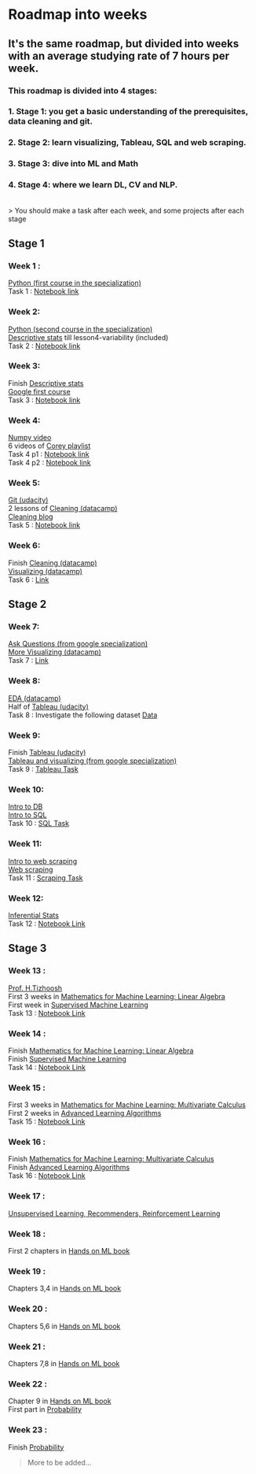# Roadmap into weeks

## It's the same roadmap, but divided into weeks with an average studying rate of 7 hours per week.

### This roadmap is divided into 4 stages:
### 1. Stage 1: you get a basic understanding of the prerequisites, data cleaning and git.
### 2. Stage 2: learn visualizing, Tableau, SQL and web scraping.
### 3. Stage 3: dive into ML and Math
### 4. Stage 4: where we learn DL, CV and NLP.


<br>
> You should make a task after each week, and some projects after each stage

## Stage 1
### Week 1 :
[Python (first course in the specialization)](https://www.coursera.org/learn/python?specialization=python) <br> 
Task 1 : [Notebook link](https://colab.research.google.com/drive/1N_sxUfzFwAEQmqVuOxMfaRGxFuw9DnPm?usp=sharing) <br> 

### Week 2:
[Python (second course in the specialization)]( https://www.coursera.org/learn/python-data?specialization=python) <br> 
[Descriptive stats](https://www.udacity.com/course/intro-to-descriptive-statistics--ud827) till lesson4-variability (included) <br>
Task 2 : [Notebook link](https://colab.research.google.com/drive/1JCuKVSZPRKMOG4xzD36Oo0oSHq9628w8?fbclid=IwAR2QiEDl6vzgsERONTARCt2GWgDb-apTwZOjrcJRTOIVMrmT4dfiMj-KyXo) <br> 

### Week 3:
Finish [Descriptive stats](https://www.udacity.com/course/intro-to-descriptive-statistics--ud827) <br>
[Google first course](https://www.coursera.org/learn/foundations-data?specialization=google-data-analytics) <br>
Task 3 : [Notebook link](https://colab.research.google.com/drive/1tA5Ryyoj1TKyNO2_NoH2M_MB9oNAuTob?usp=sharing) <br> 

### Week 4:
[Numpy video](https://www.youtube.com/watch?v=QUT1VHiLmmI) <br>
6 videos of [Corey playlist](https://www.youtube.com/playlist?list=PL-osiE80TeTsWmV9i9c58mdDCSskIFdDS ) <br>
Task 4 p1 : [Notebook link](https://colab.research.google.com/drive/1bAS39rOstc4bf3vdaTvD8PEjlHyIB8wp?usp=sharing#scrollTo=MwzekJmUstWR) <br> 
Task 4 p2 : [Notebook link](https://colab.research.google.com/drive/1jGpdatYPiQv5VLPtQutRPtGsi6Bpm3U4?usp=sharing) <br> 


### Week 5:
[Git (udacity)](https://bit.ly/3I1h8yc) <br>
2 lessons of [Cleaning (datacamp)](https://app.datacamp.com/learn/courses/cleaning-data-in-python) <br> 
[Cleaning blog](https://bit.ly/3vXqybR ) <br>
Task 5 : [Notebook link](https://colab.research.google.com/drive/1w_sO_9GcQbDsnbHl85XvUYwNOVA0vsE5?usp=sharing) <br> 


### Week 6:
Finish [Cleaning (datacamp)](https://app.datacamp.com/learn/courses/cleaning-data-in-python) <br>
[Visualizing (datacamp)](https://app.datacamp.com/learn/courses/introduction-to-data-visualization-with-seaborn ) <br>
Task 6 : [Link](https://drive.google.com/drive/folders/1Nxi3h7cxIFDJ1Zr8LajnHYDA2cuLDAK2?usp=sharing) <br> 

## Stage 2
### Week 7:
[Ask Questions (from google specialization)](https://www.coursera.org/learn/ask-questions-make-decisions?specialization=google-data-analytics) <br>
[More Visualizing (datacamp)](https://app.datacamp.com/learn/courses/intermediate-data-visualization-with-seaborn ) <br>
Task 7 : [Link](https://docs.google.com/document/d/1bg3uHz1BGwuj_LuBr_V9dxJAviMapITidSvjgswiAbw/edit?usp=sharing)


### Week 8:
[EDA (datacamp)](https://app.datacamp.com/learn/courses/exploratory-data-analysis-in-python) <br>
Half of [Tableau (udacity)](https://www.udacity.com/course/data-visualization-in-tableau--ud1006 ) <br>
Task 8 : Investigate the following dataset [Data](https://www.kaggle.com/datasets/jessemostipak/hotel-booking-demand)


### Week 9:
Finish [Tableau (udacity)](https://www.udacity.com/course/data-visualization-in-tableau--ud1006 ) <br>
[Tableau and visualizing (from google specialization)](https://www.coursera.org/learn/visualize-data?specialization=google-data-analytics) <br>
Task 9 : [Tableau Task](https://docs.google.com/document/d/1TamjhCdFRgyPi6ZRiYFGRs5KyECbcN6a_vpimEK-aP8/edit?usp=sharing)


### Week 10:
[Intro to DB](https://app.datacamp.com/learn/courses/introduction-to-relational-databases-in-sql) <br>
[Intro to SQL](https://app.datacamp.com/learn/courses/introduction-to-sql) <br>
Task 10 : [SQL Task](https://docs.google.com/document/d/17i9YNOBgyrKJ8cNAA43zDMcUJ7yj3xwrImcZ-SjoHVY/edit?usp=sharing)


### Week 11:
[Intro to web scraping](https://app.datacamp.com/learn/courses/intermediate-importing-data-in-python) <br>
[Web scraping](https://app.datacamp.com/learn/courses/web-scraping-with-python) <br> 
Task 11 : [Scraping Task](https://docs.google.com/document/d/1TmhlH5gOV-glWIMgq6P51sPr3GezLnpaiEqDlptsVDE/edit?usp=sharing)
 

### Week 12:
[Inferential Stats](https://classroom.udacity.com/courses/ud201 ) <br>
Task 12 : [Notebook Link](https://colab.research.google.com/drive/1MbniueZJ4ixefVUNKtX19JZo2FDDj-jQ?usp=sharing)



## Stage 3
### Week 13 :
[Prof. H.Tizhoosh](https://www.youtube.com/watch?v=tExPpuk-UQ8&list=PLvan4zSb2RaoRGHbSP15RYrUycboAmmLL&index=1) <br>
First 3 weeks in [Mathematics for Machine Learning: Linear Algebra](https://www.coursera.org/learn/linear-algebra-machine-learning?specialization=mathematics-machine-learning) <br> 
First week in [Supervised Machine Learning](https://www.coursera.org/learn/machine-learning) <br> 
Task 13 : [Notebook Link](https://colab.research.google.com/drive/1OMe4HlaLDP1kCVzS1uhTsIYSQfwurKAk?usp=sharing)


### Week 14 :
Finish [Mathematics for Machine Learning: Linear Algebra](https://www.coursera.org/learn/linear-algebra-machine-learning?specialization=mathematics-machine-learning) <br>
Finish [Supervised Machine Learning](https://www.coursera.org/learn/machine-learning) <br> 
Task 14 : [Notebook Link](https://colab.research.google.com/drive/1rB7ApBCg5yOzfmM3x142OG4_wFYI2bOy?usp=sharing)


### Week 15 :
First 3 weeks in [Mathematics for Machine Learning: Multivariate Calculus](https://www.coursera.org/learn/multivariate-calculus-machine-learning) <br>
First 2 weeks in [Advanced Learning Algorithms](https://www.coursera.org/learn/advanced-learning-algorithms) <br> 
Task 15 : [Notebook Link](https://colab.research.google.com/drive/1F11lgEXGlw9UvlPGfIKHJqIQrgkNhXnL?usp=sharing)


### Week 16 :
Finish [Mathematics for Machine Learning: Multivariate Calculus](https://www.coursera.org/learn/multivariate-calculus-machine-learning) <br>
Finish [Advanced Learning Algorithms](https://www.coursera.org/learn/advanced-learning-algorithms) <br> 
Task 16 : [Notebook Link](https://colab.research.google.com/drive/1ROo0doUySbAcTLxAY0FXVnWGNwpBYISM?usp=sharing)


### Week 17 :
[Unsupervised Learning, Recommenders, Reinforcement Learning](https://www.coursera.org/learn/unsupervised-learning-recommenders-reinforcement-learning) <br>


### Week 18 :
First 2 chapters in [Hands on ML book](https://www.amazon.com/Hands-Machine-Learning-Scikit-Learn-TensorFlow/dp/1098125975) <br>


### Week 19 :
Chapters 3,4 in [Hands on ML book](https://www.amazon.com/Hands-Machine-Learning-Scikit-Learn-TensorFlow/dp/1098125975) <br>


### Week 20 :
Chapters 5,6 in [Hands on ML book](https://www.amazon.com/Hands-Machine-Learning-Scikit-Learn-TensorFlow/dp/1098125975) <br>


### Week 21 :
Chapters 7,8 in [Hands on ML book](https://www.amazon.com/Hands-Machine-Learning-Scikit-Learn-TensorFlow/dp/1098125975) <br>


### Week 22 :
Chapter 9 in [Hands on ML book](https://www.amazon.com/Hands-Machine-Learning-Scikit-Learn-TensorFlow/dp/1098125975) <br>
First part in [Probability](https://www.khanacademy.org/math/statistics-probability/probability-library) <br>


### Week 23 :
Finish [Probability](https://www.khanacademy.org/math/statistics-probability/probability-library) <br>

> More to be added...


